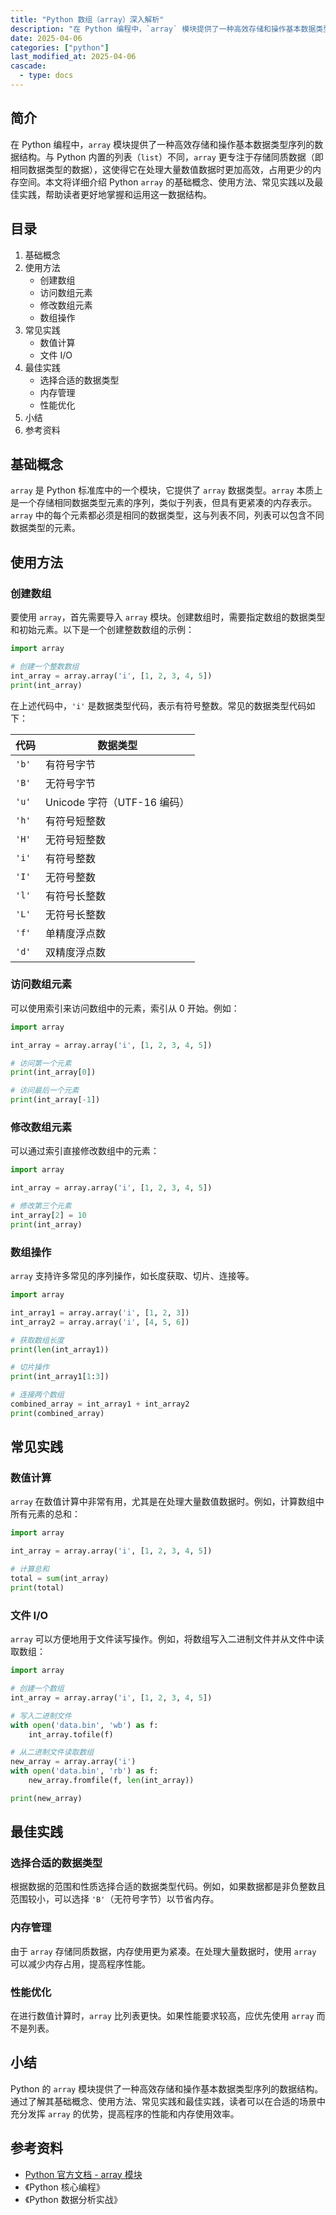 ```yaml
---
title: "Python 数组（array）深入解析"
description: "在 Python 编程中，`array` 模块提供了一种高效存储和操作基本数据类型序列的数据结构。与 Python 内置的列表（`list`）不同，`array` 更专注于存储同质数据（即相同数据类型的数据），这使得它在处理大量数值数据时更加高效，占用更少的内存空间。本文将详细介绍 Python `array` 的基础概念、使用方法、常见实践以及最佳实践，帮助读者更好地掌握和运用这一数据结构。"
date: 2025-04-06
categories: ["python"]
last_modified_at: 2025-04-06
cascade:
  - type: docs
---
```



## 简介
在 Python 编程中，`array` 模块提供了一种高效存储和操作基本数据类型序列的数据结构。与 Python 内置的列表（`list`）不同，`array` 更专注于存储同质数据（即相同数据类型的数据），这使得它在处理大量数值数据时更加高效，占用更少的内存空间。本文将详细介绍 Python `array` 的基础概念、使用方法、常见实践以及最佳实践，帮助读者更好地掌握和运用这一数据结构。

<!-- more -->
## 目录
1. 基础概念
2. 使用方法
    - 创建数组
    - 访问数组元素
    - 修改数组元素
    - 数组操作
3. 常见实践
    - 数值计算
    - 文件 I/O
4. 最佳实践
    - 选择合适的数据类型
    - 内存管理
    - 性能优化
5. 小结
6. 参考资料

## 基础概念
`array` 是 Python 标准库中的一个模块，它提供了 `array` 数据类型。`array` 本质上是一个存储相同数据类型元素的序列，类似于列表，但具有更紧凑的内存表示。`array` 中的每个元素都必须是相同的数据类型，这与列表不同，列表可以包含不同数据类型的元素。

## 使用方法

### 创建数组
要使用 `array`，首先需要导入 `array` 模块。创建数组时，需要指定数组的数据类型和初始元素。以下是一个创建整数数组的示例：

```python
import array

# 创建一个整数数组
int_array = array.array('i', [1, 2, 3, 4, 5])
print(int_array)
```

在上述代码中，`'i'` 是数据类型代码，表示有符号整数。常见的数据类型代码如下：

| 代码 | 数据类型 |
|---|---|
| `'b'` | 有符号字节 |
| `'B'` | 无符号字节 |
| `'u'` | Unicode 字符（UTF-16 编码） |
| `'h'` | 有符号短整数 |
| `'H'` | 无符号短整数 |
| `'i'` | 有符号整数 |
| `'I'` | 无符号整数 |
| `'l'` | 有符号长整数 |
| `'L'` | 无符号长整数 |
| `'f'` | 单精度浮点数 |
| `'d'` | 双精度浮点数 |

### 访问数组元素
可以使用索引来访问数组中的元素，索引从 0 开始。例如：

```python
import array

int_array = array.array('i', [1, 2, 3, 4, 5])

# 访问第一个元素
print(int_array[0])  

# 访问最后一个元素
print(int_array[-1])  
```

### 修改数组元素
可以通过索引直接修改数组中的元素：

```python
import array

int_array = array.array('i', [1, 2, 3, 4, 5])

# 修改第三个元素
int_array[2] = 10
print(int_array)
```

### 数组操作
`array` 支持许多常见的序列操作，如长度获取、切片、连接等。

```python
import array

int_array1 = array.array('i', [1, 2, 3])
int_array2 = array.array('i', [4, 5, 6])

# 获取数组长度
print(len(int_array1))  

# 切片操作
print(int_array1[1:3])  

# 连接两个数组
combined_array = int_array1 + int_array2
print(combined_array)  
```

## 常见实践

### 数值计算
`array` 在数值计算中非常有用，尤其是在处理大量数值数据时。例如，计算数组中所有元素的总和：

```python
import array

int_array = array.array('i', [1, 2, 3, 4, 5])

# 计算总和
total = sum(int_array)
print(total)
```

### 文件 I/O
`array` 可以方便地用于文件读写操作。例如，将数组写入二进制文件并从文件中读取数组：

```python
import array

# 创建一个数组
int_array = array.array('i', [1, 2, 3, 4, 5])

# 写入二进制文件
with open('data.bin', 'wb') as f:
    int_array.tofile(f)

# 从二进制文件读取数组
new_array = array.array('i')
with open('data.bin', 'rb') as f:
    new_array.fromfile(f, len(int_array))

print(new_array)
```

## 最佳实践

### 选择合适的数据类型
根据数据的范围和性质选择合适的数据类型代码。例如，如果数据都是非负整数且范围较小，可以选择 `'B'`（无符号字节）以节省内存。

### 内存管理
由于 `array` 存储同质数据，内存使用更为紧凑。在处理大量数据时，使用 `array` 可以减少内存占用，提高程序性能。

### 性能优化
在进行数值计算时，`array` 比列表更快。如果性能要求较高，应优先使用 `array` 而不是列表。

## 小结
Python 的 `array` 模块提供了一种高效存储和操作基本数据类型序列的数据结构。通过了解其基础概念、使用方法、常见实践和最佳实践，读者可以在合适的场景中充分发挥 `array` 的优势，提高程序的性能和内存使用效率。

## 参考资料
- [Python 官方文档 - array 模块](https://docs.python.org/3/library/array.html)
- 《Python 核心编程》
- 《Python 数据分析实战》